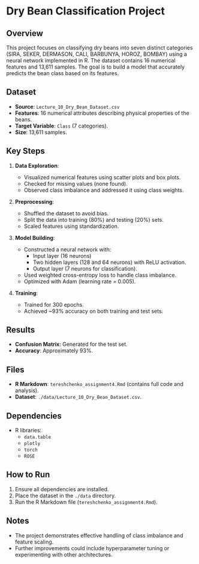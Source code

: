 # Dry Bean Classification Project

## Overview
This project focuses on classifying dry beans into seven distinct categories (SIRA, SEKER, DERMASON, CALI, BARBUNYA, HOROZ, BOMBAY) using a neural network implemented in R. The dataset contains 16 numerical features and 13,611 samples. The goal is to build a model that accurately predicts the bean class based on its features.

## Dataset
- **Source**: `Lecture_10_Dry_Bean_Dataset.csv`
- **Features**: 16 numerical attributes describing physical properties of the beans.
- **Target Variable**: `Class` (7 categories).
- **Size**: 13,611 samples.

## Key Steps
1. **Data Exploration**:
   - Visualized numerical features using scatter plots and box plots.
   - Checked for missing values (none found).
   - Observed class imbalance and addressed it using class weights.

2. **Preprocessing**:
   - Shuffled the dataset to avoid bias.
   - Split the data into training (80%) and testing (20%) sets.
   - Scaled features using standardization.

3. **Model Building**:
   - Constructed a neural network with:
     - Input layer (16 neurons)
     - Two hidden layers (128 and 64 neurons) with ReLU activation.
     - Output layer (7 neurons for classification).
   - Used weighted cross-entropy loss to handle class imbalance.
   - Optimized with Adam (learning rate = 0.005).

4. **Training**:
   - Trained for 300 epochs.
   - Achieved ~93% accuracy on both training and test sets.

## Results
- **Confusion Matrix**: Generated for the test set.
- **Accuracy**: Approximately 93%.

## Files
- **R Markdown**: `tereshchenko_assignment4.Rmd` (contains full code and analysis).
- **Dataset**: `./data/Lecture_10_Dry_Bean_Dataset.csv`.

## Dependencies
- R libraries:
  - `data.table`
  - `plotly`
  - `torch`
  - `ROSE`

## How to Run
1. Ensure all dependencies are installed.
2. Place the dataset in the `./data` directory.
3. Run the R Markdown file (`tereshchenko_assignment4.Rmd`).

## Notes
- The project demonstrates effective handling of class imbalance and feature scaling.
- Further improvements could include hyperparameter tuning or experimenting with other architectures.
